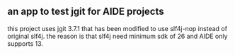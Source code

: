 ## an app to test jgit for AIDE projects
this project uses jgit 3.7.1 that has been modified to use slf4j-nop instead of original slf4j. the reason is that slf4j need minimum sdk of 26 and AIDE only supports 13.
